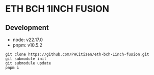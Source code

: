 # ETH BCH 1INCH FUSION

## Development

- node: v22.17.0
- pnpm: v10.5.2

```
git clone https://github.com/PHCitizen/eth-bch-1inch-fusion.git
git submodule init
git submodule update
pnpm i
```
